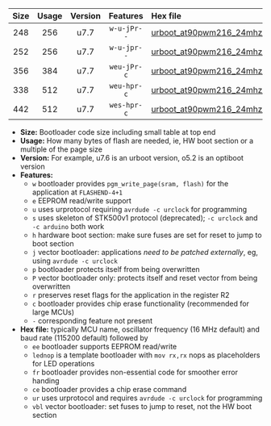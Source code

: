 |Size|Usage|Version|Features|Hex file|
|:-:|:-:|:-:|:-:|:--|
|248|256|u7.7|`w-u-jPr--`|[urboot_at90pwm216_24mhz_57600bps_lednop_ur_vbl.hex](https://raw.githubusercontent.com/stefanrueger/urboot.hex/main/mcus/at90pwm216/fcpu_24mhz/57600_bps/urboot_at90pwm216_24mhz_57600bps_lednop_ur_vbl.hex)|
|252|256|u7.7|`w-u-jpr--`|[urboot_at90pwm216_24mhz_57600bps_lednop_fr_ur_vbl.hex](https://raw.githubusercontent.com/stefanrueger/urboot.hex/main/mcus/at90pwm216/fcpu_24mhz/57600_bps/urboot_at90pwm216_24mhz_57600bps_lednop_fr_ur_vbl.hex)|
|356|384|u7.7|`weu-jPr-c`|[urboot_at90pwm216_24mhz_57600bps_ee_lednop_fr_ce_ur_vbl.hex](https://raw.githubusercontent.com/stefanrueger/urboot.hex/main/mcus/at90pwm216/fcpu_24mhz/57600_bps/urboot_at90pwm216_24mhz_57600bps_ee_lednop_fr_ce_ur_vbl.hex)|
|338|512|u7.7|`weu-hpr-c`|[urboot_at90pwm216_24mhz_57600bps_ee_lednop_fr_ce_ur.hex](https://raw.githubusercontent.com/stefanrueger/urboot.hex/main/mcus/at90pwm216/fcpu_24mhz/57600_bps/urboot_at90pwm216_24mhz_57600bps_ee_lednop_fr_ce_ur.hex)|
|442|512|u7.7|`wes-hpr-c`|[urboot_at90pwm216_24mhz_57600bps_ee_lednop_fr_ce.hex](https://raw.githubusercontent.com/stefanrueger/urboot.hex/main/mcus/at90pwm216/fcpu_24mhz/57600_bps/urboot_at90pwm216_24mhz_57600bps_ee_lednop_fr_ce.hex)|

- **Size:** Bootloader code size including small table at top end
- **Usage:** How many bytes of flash are needed, ie, HW boot section or a multiple of the page size
- **Version:** For example, u7.6 is an urboot version, o5.2 is an optiboot version
- **Features:**
  + `w` bootloader provides `pgm_write_page(sram, flash)` for the application at `FLASHEND-4+1`
  + `e` EEPROM read/write support
  + `u` uses urprotocol requiring `avrdude -c urclock` for programming
  + `s` uses skeleton of STK500v1 protocol (deprecated); `-c urclock` and `-c arduino` both work
  + `h` hardware boot section: make sure fuses are set for reset to jump to boot section
  + `j` vector bootloader: applications *need to be patched externally*, eg, using `avrdude -c urclock`
  + `p` bootloader protects itself from being overwritten
  + `P` vector bootloader only: protects itself and reset vector from being overwritten
  + `r` preserves reset flags for the application in the register R2
  + `c` bootloader provides chip erase functionality (recommended for large MCUs)
  + `-` corresponding feature not present
- **Hex file:** typically MCU name, oscillator frequency (16 MHz default) and baud rate (115200 default) followed by
  + `ee` bootloader supports EEPROM read/write
  + `lednop` is a template bootloader with `mov rx,rx` nops as placeholders for LED operations
  + `fr` bootloader provides non-essential code for smoother error handing
  + `ce` bootloader provides a chip erase command
  + `ur` uses urprotocol and requires `avrdude -c urclock` for programming
  + `vbl` vector bootloader: set fuses to jump to reset, not the HW boot section

